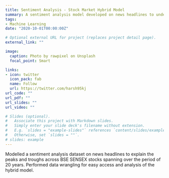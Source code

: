 ```yaml
---
title: Sentiment Analysis - Stock Market Hybrid Model
summary: A sentiment analysis model developed on news headlines to understand stock market trends for BSE for 20 years.
tags:
- Machine Learning
date: "2020-10-01T00:00:00Z"

# Optional external URL for project (replaces project detail page).
external_link: ""

image:
  caption: Photo by rawpixel on Unsplash
  focal_point: Smart

links:
- icon: twitter
  icon_pack: fab
  name: Follow
  url: https://twitter.com/harsh95kj
url_code: ""
url_pdf: ""
url_slides: ""
url_video: ""

# Slides (optional).
#   Associate this project with Markdown slides.
#   Simply enter your slide deck's filename without extension.
#   E.g. `slides = "example-slides"` references `content/slides/example-slides.md`.
#   Otherwise, set `slides = ""`.
# slides: example
---
```


Modelled a sentiment analysis dataset on news headlines to explain the peaks and troughs across BSE SENSEX stocks spanning over the period of 20 years.
Performed data wrangling for easy access and analysis of the hybrid model.
